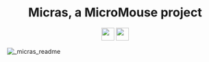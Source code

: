 <h1 align="center">
    Micras, a MicroMouse project
</h1>

<p align="center">
<img src="https://forthebadge.com/images/badges/made-with-c-plus-plus.svg" height="30" href ="https://forthebadge.com"/>
<img src="https://forthebadge.com/images/badges/built-with-love.svg" height="30" href ="https://forthebadge.com"/>
</p>

![_micras_readme](https://github.com/Team-Micras/.github/assets/62271285/d6cdcb07-33f6-4cec-9c27-8397236cc35f)

<!--

**Here are some ideas to get you started:**

🙋‍♀️ A short introduction - what is your organization all about?
🌈 Contribution guidelines - how can the community get involved?
👩‍💻 Useful resources - where can the community find your docs? Is there anything else the community should know?
🍿 Fun facts - what does your team eat for breakfast?
🧙 Remember, you can do mighty things with the power of [Markdown](https://docs.github.com/github/writing-on-github/getting-started-with-writing-and-formatting-on-github/basic-writing-and-formatting-syntax)
-->
